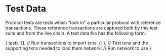 # Test Data

Protocol tests are tests which "lock in" a particular protocol with reference transactions.
These reference transactions are captured both by this test suite and from the live chain.
A test data file has the following form:

{
    tests: [<txid>],            // Run transactions to import
    txns: {<txid>: <rawtx>},    // Test txns and the supporting txns needed to load them
    network: <network-string>   // Run network to use
}